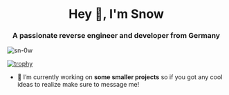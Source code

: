 <h1 align="center">Hey 👋, I'm Snow</h1>
<h3 align="center">A passionate reverse engineer and developer from Germany</h3>

<p align="left"> <img src="https://komarev.com/ghpvc/?username=sn-0w&label=Profile%20views&color=0e75b6&style=flat" alt="sn-0w" /> </p>

[![trophy](https://github-profile-trophy.vercel.app/?username=sn-0w&theme=onedark&no-bg=true&no-frame=true)](https://github.com/sn-0w)

- 🔭 I’m currently working on **some smaller projects** so if you got any cool ideas to realize make sure to message me!
